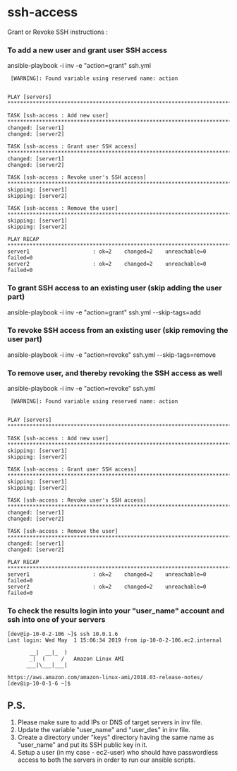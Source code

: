 # ssh-access
Grant or Revoke SSH instructions :

### To add a new user and grant user SSH access
ansible-playbook -i inv -e "action=grant" ssh.yml
```
 [WARNING]: Found variable using reserved name: action


PLAY [servers] ******************************************************************************************************************************************************

TASK [ssh-access : Add new user] ************************************************************************************************************************************
changed: [server1]
changed: [server2]

TASK [ssh-access : Grant user SSH access] ***************************************************************************************************************************
changed: [server1]
changed: [server2]

TASK [ssh-access : Revoke user's SSH access] ************************************************************************************************************************
skipping: [server1]
skipping: [server2]

TASK [ssh-access : Remove the user] *********************************************************************************************************************************
skipping: [server1]
skipping: [server2]

PLAY RECAP **********************************************************************************************************************************************************
server1                    : ok=2    changed=2    unreachable=0    failed=0
server2                    : ok=2    changed=2    unreachable=0    failed=0

```

### To grant SSH access to an existing user (skip adding the user part)
ansible-playbook -i inv -e "action=grant" ssh.yml --skip-tags=add

### To revoke SSH access from an existing user (skip removing the user part)
ansible-playbook -i inv -e "action=revoke" ssh.yml --skip-tags=remove

### To remove user, and thereby revoking the SSH access as well
ansible-playbook -i inv -e "action=revoke" ssh.yml
```
 [WARNING]: Found variable using reserved name: action


PLAY [servers] ******************************************************************************************************************************************************

TASK [ssh-access : Add new user] ************************************************************************************************************************************
skipping: [server1]
skipping: [server2]

TASK [ssh-access : Grant user SSH access] ***************************************************************************************************************************
skipping: [server1]
skipping: [server2]

TASK [ssh-access : Revoke user's SSH access] ************************************************************************************************************************
changed: [server1]
changed: [server2]

TASK [ssh-access : Remove the user] *********************************************************************************************************************************
changed: [server1]
changed: [server2]

PLAY RECAP **********************************************************************************************************************************************************
server1                    : ok=2    changed=2    unreachable=0    failed=0
server2                    : ok=2    changed=2    unreachable=0    failed=0

```

### To check the results login into your "user_name" account and ssh into one of your servers
```
[dev@ip-10-0-2-106 ~]$ ssh 10.0.1.6
Last login: Wed May  1 15:06:34 2019 from ip-10-0-2-106.ec2.internal

       __|  __|_  )
       _|  (     /   Amazon Linux AMI
      ___|\___|___|

https://aws.amazon.com/amazon-linux-ami/2018.03-release-notes/
[dev@ip-10-0-1-6 ~]$ 
```

## P.S.
1. Please make sure to add IPs or DNS of target servers in inv file.
2. Update the variable "user_name" and "user_des" in inv file.
3. Create a directory under "keys" directory having the same name as "user_name" and put its SSH public key in it.
4. Setup a user (in my case - ec2-user) who should have passwordless access to both the servers in order to run our ansible scripts.
